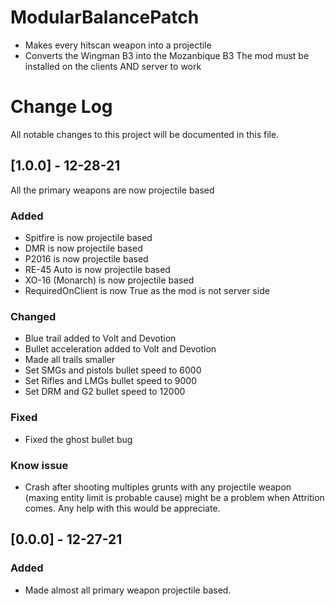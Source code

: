 # ModularBalancePatch
- Makes every hitscan weapon into a projectile
- Converts the Wingman B3 into the Mozanbique B3
The mod must be installed on the clients AND server to work


# Change Log
All notable changes to this project will be documented in this file.
 

## [1.0.0] - 12-28-21
All the primary weapons are now projectile based 
### Added
- Spitfire is now projectile based
- DMR  is now projectile based
- P2016 is now projectile based
- RE-45 Auto is now projectile based
- XO-16 (Monarch) is now projectile based
- RequiredOnClient is now True as the mod is not server side
### Changed
 - Blue trail added to Volt and Devotion
 - Bullet acceleration added to Volt and Devotion
 - Made all trails smaller
 - Set SMGs and pistols bullet speed to 6000 
 - Set Rifles and LMGs bullet speed to 9000 
 - Set DRM and G2 bullet speed to 12000 

### Fixed
 - Fixed the ghost bullet bug
 
### Know issue
 - Crash after shooting multiples grunts with any projectile weapon (maxing entity limit is probable cause) might be a problem when Attrition comes. Any help with this would be appreciate. 


## [0.0.0] - 12-27-21

### Added
- Made almost all primary weapon projectile based.
